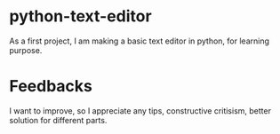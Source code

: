 # python-text-editor
As a first project, I am making a basic text editor in python, for learning purpose.

# Feedbacks
I want to improve, so I appreciate any tips, constructive critisism, better solution for different parts.

